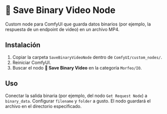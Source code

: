 # 💾 Save Binary Video Node

Custom node para ComfyUI que guarda datos binarios (por ejemplo, la respuesta de un endpoint de video) en un archivo MP4.

## Instalación
1. Copiar la carpeta `SaveBinaryVideoNode` dentro de `ComfyUI/custom_nodes/`.
2. Reiniciar ComfyUI.
3. Buscar el nodo **💾 Save Binary Video** en la categoría `Morfeo/IO`.

## Uso
Conectar la salida binaria (por ejemplo, del nodo `Get Request Node`) a `binary_data`.
Configurar `filename` y `folder` a gusto.
El nodo guardará el archivo en el directorio especificado.
